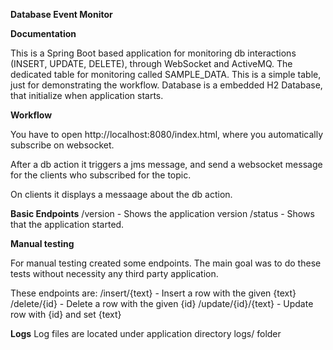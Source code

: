 **Database Event Monitor**
 
**Documentation**
 
 This is a Spring Boot based application for monitoring db interactions (INSERT, UPDATE, DELETE), through WebSocket and ActiveMQ.
 The dedicated table for monitoring called SAMPLE_DATA. This is a simple table, just for demonstrating the workflow.
 Database is a embedded H2 Database, that initialize when application starts.
 
**Workflow**

 You have to open http://localhost:8080/index.html, where you automatically subscribe on websocket.
 
 After a db action it triggers a jms message, and send a websocket message for the clients who subscribed for the topic.
 
 On clients it displays a messaage about the db action.

**Basic Endpoints**
 /version - Shows the application version
 /status - Shows that the application started.

**Manual testing**

 For manual testing created some endpoints. The main goal was to do these tests without necessity any third party application.
 
 These endpoints are:
 /insert/{text}      - Insert a row with the given {text}
 /delete/{id}        - Delete a row with the given {id}
 /update/{id}/{text} - Update row with {id} and set {text}
 
**Logs**
Log files are located under application directory logs/ folder
 

